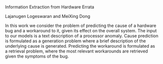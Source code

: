 Information Extraction from Hardware Errata

Lajanugen Logeswaran and MeiXing Dong

In this work we consider the problem of predicting the cause of a hardware bug and a workaround
to it, given its effect on the overall system. The input to our models is a text description of a processor
anomaly. Cause prediction is formulated as a generation problem where a brief description of the
underlying cause is generated. Predicting the workaround is formulated as a retrieval problem, where
the most relevant workarounds are retrieved given the symptoms of the bug.


